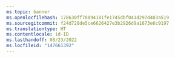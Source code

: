 ```yaml
---
ms.topic: banner
ms.openlocfilehash: 178630ff78094181fe1745dbf041d297d403a519
ms.sourcegitcommit: f24d728de5ce6626427e3b2926d9a1673e6c9197
ms.translationtype: HT
ms.contentlocale: id-ID
ms.lasthandoff: 08/23/2022
ms.locfileid: "147661392"
---
```


